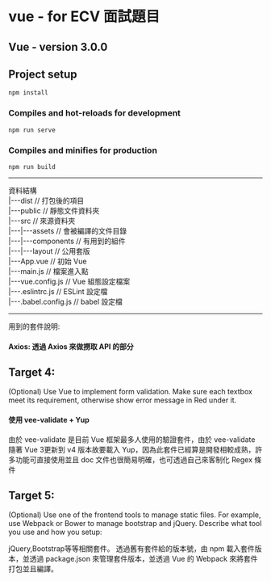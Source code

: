# vue - for ECV 面試題目
## Vue - version 3.0.0
## Project setup
```
npm install
```

### Compiles and hot-reloads for development
```
npm run serve
```

### Compiles and minifies for production
```
npm run build
```

---
資料結構 <br/>
|---dist              // 打包後的項目<br/>
|---public            // 靜態文件資料夾<br/>
|---src               // 來源資料夾 <br/>
|---|---assets        // 會被編譯的文件目錄<br/>
|---|---components    // 有用到的組件<br/>
|---|---layout        // 公用套版<br/>
|---App.vue           // 初始 Vue<br/>
|---main.js           // 檔案進入點<br/>
|---vue.config.js     // Vue 組態設定檔案<br/>
|---.eslintrc.js      // ESLint 設定檔<br/>
|---.babel.config.js  // babel 設定檔<br/>

---
用到的套件說明: 
#### Axios: 透過 Axios 來做撈取 API 的部分
## Target 4:
(Optional) Use Vue to implement form validation. Make sure each textbox meet its requirement, otherwise show error message in Red under it.
#### 使用 vee-validate + Yup
由於 vee-validate 是目前 Vue 框架最多人使用的驗證套件，由於 vee-validate 隨著 Vue 3更新到 v4 版本故要載入 Yup，因為此套件已經算是開發相較成熟，許多功能可直接使用並且 doc 文件也很簡易明確，也可透過自己來客制化 Regex 條件

## Target 5:
(Optional) Use one of the frontend tools to manage static files. For example, use Webpack or Bower to manage bootstrap and jQuery. Describe what tool you use and how you setup:

jQuery,Bootstrap等等相關套件。
透過舊有套件給的版本號，由 npm 載入套件版本，並透過 package.json 來管理套件版本，並透過 Vue 的 Webpack 來將套件打包並且編譯。

